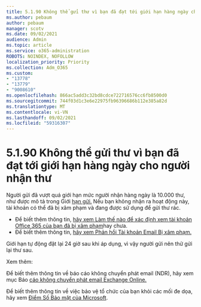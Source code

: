 ```yaml
---
title: 5.1.90 Không thể gửi thư vì bạn đã đạt tới giới hạn hàng ngày cho người nhận thư
ms.author: pebaum
author: pebaum
manager: scotv
ms.date: 09/02/2021
audience: Admin
ms.topic: article
ms.service: o365-administration
ROBOTS: NOINDEX, NOFOLLOW
localization_priority: Priority
ms.collection: Adm_O365
ms.custom:
- "13778"
- "13779"
- "9008610"
ms.openlocfilehash: 866ac5add3c32bd8cdce722716576cc6fb8500d0
ms.sourcegitcommit: 744f03d1c3e6e22975fb96396686b112e385a82d
ms.translationtype: MT
ms.contentlocale: vi-VN
ms.lasthandoff: 09/02/2021
ms.locfileid: "59316307"
---
```

# <a name="5190-your-message-cant-be-sent-because-youve-reached-your-daily-limit-for-message-recipients"></a>5.1.90 Không thể gửi thư vì bạn đã đạt tới giới hạn hàng ngày cho người nhận thư

Người gửi đã vượt quá giới hạn mức người nhận hàng ngày là 10.000 thư, như được mô tả trong Giới [hạn gửi.](https://docs.microsoft.com/office365/servicedescriptions/exchange-online-service-description/exchange-online-limits#sending-limits) Nếu bạn không nhận ra hoạt động này, tài khoản có thể đã bị xâm phạm và đang được sử dụng để gửi thư rác. 

- Để biết thêm thông tin, [hãy xem Làm thế nào để xác định xem tài khoản Office 365 của bạn đã bị xâm phạm](https://docs.microsoft.com/office365/troubleshoot/sign-In/determine-account-is-compromised)hay chưa.
- Để biết thêm thông tin, [hãy xem Phản hồi Tài khoản Email Bị xâm phạm.](https://docs.microsoft.com/microsoft-365/security/office-365-security/responding-to-a-compromised-email-account)

Giới hạn tự động đặt lại 24 giờ sau khi áp dụng, vì vậy người gửi nên thử gửi lại thư sau.

Xem thêm:

Để biết thêm thông tin về báo cáo không chuyển phát email (NDR), hãy xem mục Báo [cáo không chuyển phát email Exchange Online.](https://docs.microsoft.com/exchange/mail-flow-best-practices/non-delivery-reports-in-exchange-online/non-delivery-reports-in-exchange-online)

Để biết thêm thông tin về việc bảo vệ tổ chức của bạn khỏi các mối đe dọa, hãy xem [Điểm Số Bảo mật của Microsoft](https://docs.microsoft.com/microsoft-365/security/defender/microsoft-secure-score).